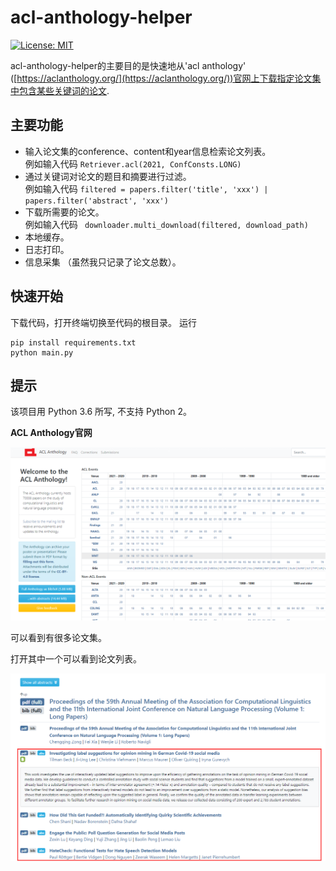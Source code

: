 # acl-anthology-helper

[![License: MIT](https://img.shields.io/badge/License-MIT-yellow.svg)](https://opensource.org/licenses/MIT)

acl-anthology-helper的主要目的是快速地从'acl anthology' ([https://aclanthology.org/](https://aclanthology.org/))官网上下载指定论文集中包含某些关键词的论文.

## 主要功能
- 输入论文集的conference、content和year信息检索论文列表。
<br> 例如输入代码 ```Retriever.acl(2021, ConfConsts.LONG)``` 
- 通过关键词对论文的题目和摘要进行过滤。
<br> 例如输入代码 ```filtered = papers.filter('title', 'xxx') | papers.filter('abstract', 'xxx')``` 
- 下载所需要的论文。
<br> 例如输入代码 ``` downloader.multi_download(filtered, download_path)``` 
- 本地缓存。
- 日志打印。
- 信息采集 （虽然我只记录了论文总数）。

## 快速开始

下载代码，打开终端切换至代码的根目录。
运行
```python3
pip install requirements.txt
python main.py
``` 

## 提示

该项目用 Python 3.6 所写, 不支持 Python 2。

**ACL Anthology官网**

![](/images/aclanthology.png)

可以看到有很多论文集。

打开其中一个可以看到论文列表。

![](/images/paper_list.png)

